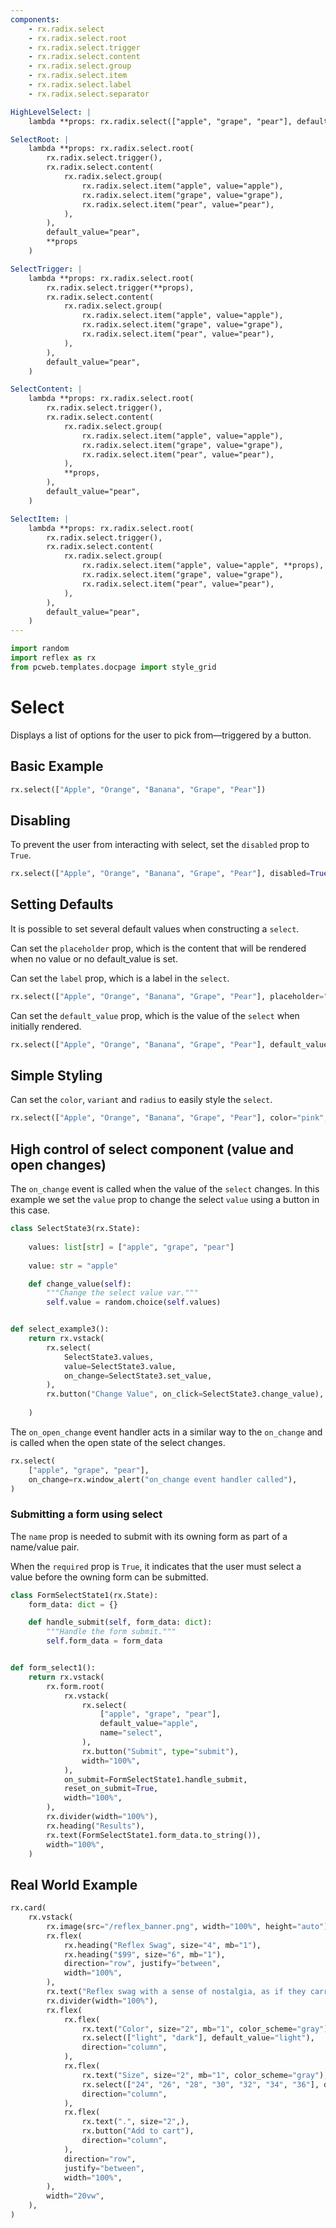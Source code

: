 ```yaml
---
components:
    - rx.radix.select
    - rx.radix.select.root
    - rx.radix.select.trigger
    - rx.radix.select.content
    - rx.radix.select.group
    - rx.radix.select.item
    - rx.radix.select.label
    - rx.radix.select.separator

HighLevelSelect: |
    lambda **props: rx.radix.select(["apple", "grape", "pear"], default_value="pear", **props)

SelectRoot: |
    lambda **props: rx.radix.select.root(
        rx.radix.select.trigger(),
        rx.radix.select.content(
            rx.radix.select.group(
                rx.radix.select.item("apple", value="apple"),
                rx.radix.select.item("grape", value="grape"),
                rx.radix.select.item("pear", value="pear"),
            ),
        ),
        default_value="pear",
        **props
    )

SelectTrigger: |
    lambda **props: rx.radix.select.root(
        rx.radix.select.trigger(**props),
        rx.radix.select.content(
            rx.radix.select.group(
                rx.radix.select.item("apple", value="apple"),
                rx.radix.select.item("grape", value="grape"),
                rx.radix.select.item("pear", value="pear"),
            ),
        ),
        default_value="pear",
    )

SelectContent: |
    lambda **props: rx.radix.select.root(
        rx.radix.select.trigger(),
        rx.radix.select.content(
            rx.radix.select.group(
                rx.radix.select.item("apple", value="apple"),
                rx.radix.select.item("grape", value="grape"),
                rx.radix.select.item("pear", value="pear"),
            ),
            **props,
        ),
        default_value="pear",
    )

SelectItem: |
    lambda **props: rx.radix.select.root(
        rx.radix.select.trigger(),
        rx.radix.select.content(
            rx.radix.select.group(
                rx.radix.select.item("apple", value="apple", **props),
                rx.radix.select.item("grape", value="grape"),
                rx.radix.select.item("pear", value="pear"),
            ),
        ),
        default_value="pear",
    )
---
```



```python exec
import random
import reflex as rx
from pcweb.templates.docpage import style_grid
```

# Select

Displays a list of options for the user to pick from—triggered by a button.

## Basic Example

```python demo
rx.select(["Apple", "Orange", "Banana", "Grape", "Pear"])
```

## Disabling

To prevent the user from interacting with select, set the `disabled` prop to `True`.

```python demo
rx.select(["Apple", "Orange", "Banana", "Grape", "Pear"], disabled=True)
```

## Setting Defaults

It is possible to set several default values when constructing a `select`.

Can set the `placeholder` prop, which is the content that will be rendered when no value or no default_value is set.

Can set the `label` prop, which is a label in the `select`.

```python demo
rx.select(["Apple", "Orange", "Banana", "Grape", "Pear"], placeholder="Selection of Fruits", label="Fruits")
```

Can set the `default_value` prop, which is the value of the `select` when initially rendered.

```python demo
rx.select(["Apple", "Orange", "Banana", "Grape", "Pear"], default_value="Orange")
```

## Simple Styling

Can set the `color`, `variant` and `radius` to easily style the `select`.

```python demo
rx.select(["Apple", "Orange", "Banana", "Grape", "Pear"], color="pink", variant="soft", radius="full", width="100%", default_value="apple")
```

## High control of select component (value and open changes)

The `on_change` event is called when the value of the `select` changes. In this example we set the `value` prop to change the select `value` using a button in this case.

```python demo exec
class SelectState3(rx.State):
    
    values: list[str] = ["apple", "grape", "pear"]
    
    value: str = "apple"

    def change_value(self):
        """Change the select value var."""
        self.value = random.choice(self.values)


def select_example3():
    return rx.vstack(
        rx.select(
            SelectState3.values,
            value=SelectState3.value,
            on_change=SelectState3.set_value,
        ),
        rx.button("Change Value", on_click=SelectState3.change_value),
        
    )
```

The `on_open_change` event handler acts in a similar way to the `on_change` and is called when the open state of the select changes.

```python demo
rx.select(
    ["apple", "grape", "pear"],
    on_change=rx.window_alert("on_change event handler called"),
)

```

### Submitting a form using select

The `name` prop is needed to submit with its owning form as part of a name/value pair.

When the `required` prop is `True`, it indicates that the user must select a value before the owning form can be submitted.

```python demo exec
class FormSelectState1(rx.State):
    form_data: dict = {}

    def handle_submit(self, form_data: dict):
        """Handle the form submit."""
        self.form_data = form_data


def form_select1():
    return rx.vstack(
        rx.form.root(
            rx.vstack(
                rx.select(
                    ["apple", "grape", "pear"],
                    default_value="apple",
                    name="select",
                ),
                rx.button("Submit", type="submit"),
                width="100%",
            ),
            on_submit=FormSelectState1.handle_submit,
            reset_on_submit=True,
            width="100%",
        ),
        rx.divider(width="100%"),
        rx.heading("Results"),
        rx.text(FormSelectState1.form_data.to_string()),
        width="100%",
    )
```

## Real World Example

```python demo
rx.card(
    rx.vstack(
        rx.image(src="/reflex_banner.png", width="100%", height="auto"),
        rx.flex(
            rx.heading("Reflex Swag", size="4", mb="1"),
            rx.heading("$99", size="6", mb="1"),
            direction="row", justify="between",
            width="100%",
        ),
        rx.text("Reflex swag with a sense of nostalgia, as if they carry whispered tales of past adventures", size="2", mb="1"),
        rx.divider(width="100%"),
        rx.flex(
            rx.flex(
                rx.text("Color", size="2", mb="1", color_scheme="gray"),
                rx.select(["light", "dark"], default_value="light"),
                direction="column",
            ),
            rx.flex(
                rx.text("Size", size="2", mb="1", color_scheme="gray"),
                rx.select(["24", "26", "28", "30", "32", "34", "36"], default_value="30"),
                direction="column",
            ),
            rx.flex(
                rx.text(".", size="2",),
                rx.button("Add to cart"),
                direction="column",
            ),
            direction="row",
            justify="between",
            width="100%",
        ),
        width="20vw",
    ),
)
```
